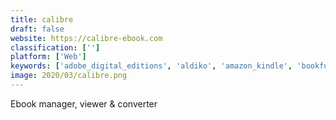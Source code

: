 ```yaml
---
title: calibre
draft: false 
website: https://calibre-ebook.com
classification: ['']
platform: ['Web']
keywords: ['adobe_digital_editions', 'aldiko', 'amazon_kindle', 'bookfusion', 'calibre_web', 'cool_reader', 'data_crow', 'document_viewer', 'evince', 'foxit_reader', 'google_play_books', 'icecream_ebook_reader', 'kindle_for_pc', 'moon_reader', 'pdf_reader_x', 'readera', 'scribd', 'sigil', 'sumatra_pdf', 'the_new_ipad_pro', 'ubooquity']
image: 2020/03/calibre.png
---
```

Ebook manager, viewer & converter